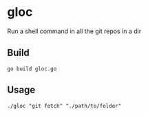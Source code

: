 # gloc

Run a shell command in all the git repos in a dir

## Build

```
go build gloc.go
```

## Usage

```
./gloc "git fetch" "./path/to/folder"
```
